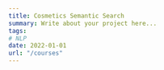 ```yaml
---
title: Cosmetics Semantic Search
summary: Write about your project here...
tags:
# NLP
date: 2022-01-01
url: "/courses"
---
```

